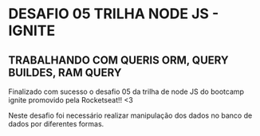# DESAFIO 05 TRILHA NODE JS - IGNITE

## TRABALHANDO COM QUERIS ORM, QUERY BUILDES, RAM QUERY

Finalizado com sucesso o desafio 05 da trilha de node JS do bootcamp ignite promovido pela Rocketseat!! <3

Neste desafio foi necessário realizar manipulação dos dados no banco de dados por diferentes formas.